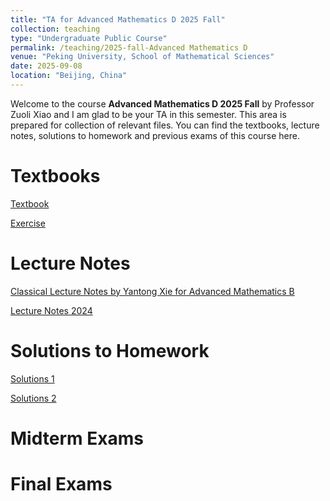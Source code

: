 ```yaml
---
title: "TA for Advanced Mathematics D 2025 Fall"
collection: teaching
type: "Undergraduate Public Course"
permalink: /teaching/2025-fall-Advanced Mathematics D
venue: "Peking University, School of Mathematical Sciences"
date: 2025-09-08
location: "Beijing, China"
---
```


Welcome to the course **Advanced Mathematics D 2025 Fall** by Professor Zuoli Xiao and I am glad to be your TA in this semester. This area is prepared for collection of relevant files. You can find the textbooks, lecture notes, solutions to homework and previous exams of this course here.

Textbooks
======
[Textbook](../assets/textbook.pdf)

[Exercise](../assets/exercise.pdf)

Lecture Notes
======
[Classical Lecture Notes by Yantong Xie for Advanced Mathematics B](https://darkoxie.github.io/)

[Lecture Notes 2024](../assets/Lecture_Notes_2024.pdf)


Solutions to Homework
======
[Solutions 1](../assets/Solutions1.pdf)

[Solutions 2](../assets/Solutions2.pdf)


Midterm Exams
======

Final Exams
======
